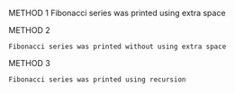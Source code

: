 METHOD 1
    Fibonacci series was printed using extra  space

METHOD 2

    Fibonacci series was printed without using extra space

METHOD 3

    Fibonacci series was printed using recursion

